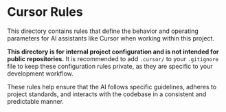 # Cursor Rules

This directory contains rules that define the behavior and operating parameters for AI assistants like Cursor when working within this project.

**This directory is for internal project configuration and is not intended for public repositories.** It is recommended to add `.cursor/` to your `.gitignore` file to keep these configuration rules private, as they are specific to your development workflow.

These rules help ensure that the AI follows specific guidelines, adheres to project standards, and interacts with the codebase in a consistent and predictable manner. 